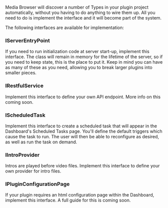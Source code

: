 Media Browser will discover a number of Types in your plugin project automatically, without you having to do anything to wire them up. All you need to do is implement the interface and it will become part of the system.

The following interfaces are available for implementation:

### IServerEntryPoint

If you need to run initialization code at server start-up, implement this interface. The class will remain in memory for the lifetime of the server, so if you need to keep state, this is the place to put it. Keep in mind you can have as many of these as you need, allowing you to break larger plugins into smaller pieces.

### IRestfulService

Implement this interface to define your own API endpoint. More info on this coming soon.

### IScheduledTask

Implement this interface to create a scheduled task that will appear in the Dashboard's Scheduled Tasks page. You'll define the default triggers which cause the task to run. The user will then be able to reconfigure as desired, as well as run the task on demand.

### IIntroProvider

Intros are played before video files. Implement this interface to define your own provider for intro files.

### IPluginConfigurationPage

If your plugin requires an html configuration page within the Dashboard, implement this interface. A full guide for this is coming soon.

